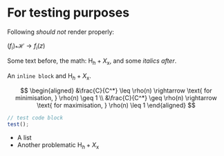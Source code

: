 # For testing purposes

Following *should not* render properly:

$(f_{i})_{\ast}\mathscr{H}\rightarrow f_{i}(z)$

Some text before, the math: $\text{H}_h + X_\text{x}$, and some *italics after*.

An `inline block` and $\text{H}_h + X_\text{x}$.

$$
\begin{aligned}
&\frac{C}{C^*} \leq \rho(n) \rightarrow \text{ for minimisation, } \rho(n) \geq 1 \\
&\frac{C}{C^*} \geq \rho(n) \rightarrow \text{ for maximisation, } \rho(n) \leq 1
\end{aligned}
$$

```js
// test code block
test();
```

- A list
- Another problematic $\text{H}_h + X_\text{x}$
